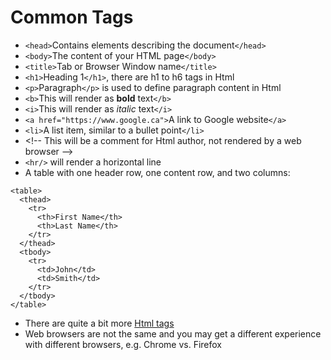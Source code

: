 # Common Tags

* `<head>`Contains elements describing the document`</head>`
* `<body>`The content of your HTML page`</body>`
* `<title>`Tab or Browser Window name`</title>`
* `<h1>`Heading 1`</h1>`, there are h1 to h6 tags in Html
* `<p>`Paragraph`</p>` is used to define paragraph content in Html
* `<b>`This will render as **bold** text`</b>`
* `<i>`This will render as _italic_ text`</i>`
* `<a href="https://www.google.ca">`A link to Google website`</a>`
* `<li>`A list item, similar to a bullet point`</li>`
* &lt;!-- This will be a comment for Html author, not rendered by a web browser --&gt;
* `<hr/>` will render a horizontal line
* A table with one header row, one content row, and two columns:

```
<table>
  <thead> 
    <tr>
      <th>First Name</th> 
      <th>Last Name</th> 
    </tr> 
  </thead> 
  <tbody>
    <tr>
      <td>John</td>
      <td>Smith</td>
    </tr>
  </tbody>
</table>
```

* There are quite a bit more [Html tags](https://www.w3schools.com/TAGS/default.ASP)
* Web browsers are not the same and you may get a different experience with different browsers, e.g. Chrome vs. Firefox



